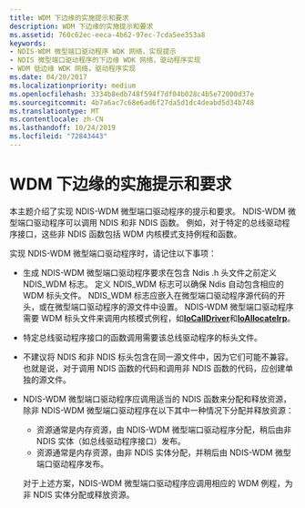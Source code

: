 ```yaml
---
title: WDM 下边缘的实施提示和要求
description: WDM 下边缘的实施提示和要求
ms.assetid: 760c62ec-eeca-4b62-97ec-7cda5ee353a8
keywords:
- NDIS-WDM 微型端口驱动程序 WDK 网络，实现提示
- NDIS 微型端口驱动程序的下边缘 WDK 网络，驱动程序实现
- WDM 低边缘 WDK 网络，驱动程序实现
ms.date: 04/20/2017
ms.localizationpriority: medium
ms.openlocfilehash: 3334b8edb748f594f7df04b028c4b5e72000d37e
ms.sourcegitcommit: 4b7a6ac7c68e6ad6f27da5d1dc4deabd5d34b748
ms.translationtype: MT
ms.contentlocale: zh-CN
ms.lasthandoff: 10/24/2019
ms.locfileid: "72843443"
---
```

# <a name="implementation-tips-and-requirements-for-wdm-lower-edge"></a>WDM 下边缘的实施提示和要求





本主题介绍了实现 NDIS-WDM 微型端口驱动程序的提示和要求。 NDIS-WDM 微型端口驱动程序可以调用 NDIS 和非 NDIS 函数。 例如，对于特定的总线驱动程序接口，这些非 NDIS 函数包括 WDM 内核模式支持例程和函数。

实现 NDIS-WDM 微型端口驱动程序时，请记住以下事项：

-   生成 NDIS-WDM 微型端口驱动程序要求在包含 Ndis .h 头文件之前定义 NDIS\_WDM 标志。 定义 NDIS\_WDM 标志可以确保 Ndis 自动包含相应的 WDM 标头文件。 NDIS\_WDM 标志应嵌入在微型端口驱动程序源代码的开头，或在微型端口驱动程序的源文件中设置。 NDIS-WDM 微型端口驱动程序需要 WDM 标头文件来调用内核模式例程，如[**IoCallDriver**](https://docs.microsoft.com/windows-hardware/drivers/ddi/wdm/nf-wdm-iocalldriver)和[**IoAllocateIrp**](https://docs.microsoft.com/windows-hardware/drivers/ddi/wdm/nf-wdm-ioallocateirp)。

-   特定总线驱动程序接口的函数调用需要该总线驱动程序的标头文件。

-   不建议将 NDIS 和非 NDIS 标头包含在同一源文件中，因为它们可能不兼容。 也就是说，对于调用 NDIS 函数的代码和调用非 NDIS 函数的代码，应创建单独的源文件。

-   NDIS-WDM 微型端口驱动程序应调用适当的 NDIS 函数来分配和释放资源，除非 NDIS-WDM 微型端口驱动程序在以下其中一种情况下分配并释放资源：

    -   资源通常是内存资源，由 NDIS-WDM 微型端口驱动程序分配，稍后由非 NDIS 实体（如总线驱动程序接口）发布。
    -   资源通常是内存资源，由非 NDIS 实体分配，并稍后由 NDIS-WDM 微型端口驱动程序发布。

    对于上述方案，NDIS-WDM 微型端口驱动程序应调用相应的 WDM 例程，为非 NDIS 实体分配或释放资源。

 

 





